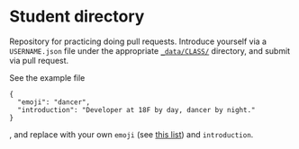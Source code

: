 # Student directory

Repository for practicing doing pull requests. Introduce yourself via a `USERNAME.json` file under the appropriate [`_data/CLASS/`](_data/) directory, and submit via pull request. 

See the example file
  ```
  {
    "emoji": "dancer",
    "introduction": "Developer at 18F by day, dancer by night."
  }
  ```
  , and replace with your own `emoji` (see [this list](http://www.emoji-cheat-sheet.com/)) and `introduction`.
